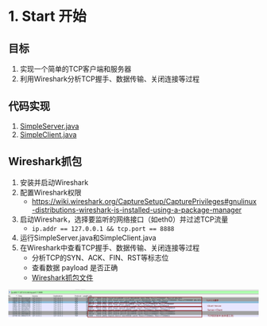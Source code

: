 # 1. Start 开始  
 
## 目标  
1. 实现一个简单的TCP客户端和服务器
2. 利用Wireshark分析TCP握手、数据传输、关闭连接等过程

## 代码实现
1. [SimpleServer.java](../src/main/java/org/lwx/learnTCP/Simple/SimpleServer.java)
2. [SimpleClient.java](../src/main/java/org/lwx/learnTCP/Simple/SimpleClient.java)

## Wireshark抓包
1. 安装并启动Wireshark
2. 配置Wireshark权限
   - https://wiki.wireshark.org/CaptureSetup/CapturePrivileges#gnulinux-distributions-wireshark-is-installed-using-a-package-manager
3. 启动Wireshark，选择要监听的网络接口（如eth0）并过滤TCP流量
   - `ip.addr == 127.0.0.1 && tcp.port == 8888`
4. 运行SimpleServer.java和SimpleClient.java
5. 在Wireshark中查看TCP握手、数据传输、关闭连接等过程
   - 分析TCP的SYN、ACK、FIN、RST等标志位
   - 查看数据 payload 是否正确
   - [Wireshark抓包文件](Captures/SimpleTCP.pcapng)

![数据流](Pictures/SimpleTCP.png)